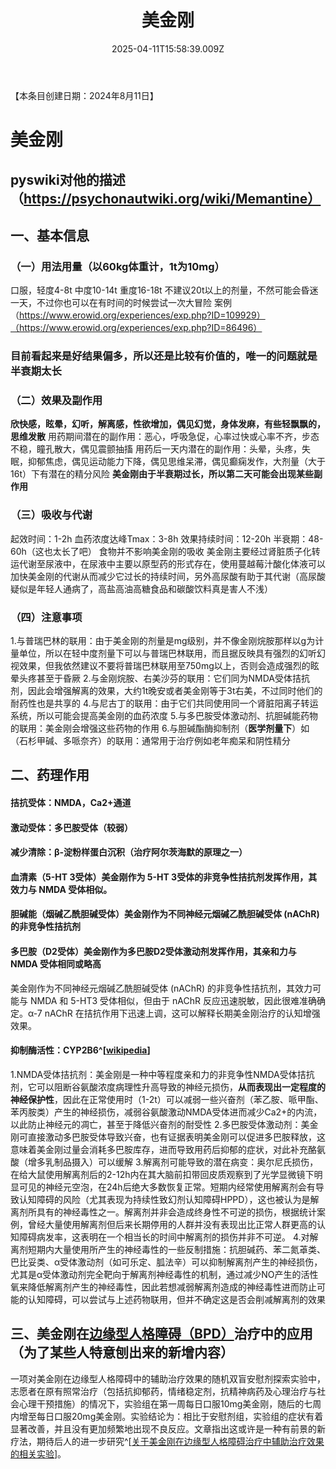 ﻿---
title: 美金刚
description: 
published: true
date: 2025-04-11T15:58:39.009Z
tags: 
editor: markdown
dateCreated: 2025-04-11T15:58:34.573Z
---

【本条目创建日期：2024年8月11日】
# 美金刚
## pyswiki对他的描述（https://psychonautwiki.org/wiki/Memantine）
## 一、基本信息
### （一）用法用量（以60kg体重计，1t为10mg）
口服，轻度4-8t 中度10-14t 重度16-18t
不建议20t以上的剂量，不然可能会昏迷一天，不过你也可以在有时间的时候尝试一次大冒险
案例（https://www.erowid.org/experiences/exp.php?ID=109929）（https://www.erowid.org/experiences/exp.php?ID=86496）
### 目前看起来是好结果偏多，所以还是比较有价值的，唯一的问题就是半衰期太长
### （二）效果及副作用
**欣快感，眩晕，幻听，解离感，性欲增加，偶见幻觉，身体发麻，有些轻飘飘的，思维发散**
用药期间潜在的副作用：恶心，呼吸急促，心率过快或心率不齐，步态不稳，瞳孔散大，偶见震颤抽搐
用药后一天内潜在的副作用：头晕，头疼，失眠，抑郁焦虑，偶见运动能力下降，偶见思维呆滞，偶见癫痫发作，大剂量（大于16t）下有潜在的精分风险
**美金刚由于半衰期过长，所以第二天可能会出现某些副作用**
### （三）吸收与代谢
起效时间：1-2h
血药浓度达峰Tmax：3-8h
效果持续时间：12-20h
半衰期：48-60h（这也太长了吧）
食物并不影响美金刚的吸收
美金刚主要经过肾脏质子化转运代谢至尿液中，在尿液中主要以原型药的形式存在，使用蔓越莓汁酸化体液可以加快美金刚的代谢从而减少它过长的持续时间，另外高尿酸有助于其代谢（高尿酸疑似是年轻人通病了，高盐高油高糖食品和碳酸饮料真是害人不浅）
### （四）注意事项
1.与普瑞巴林的联用：由于美金刚的剂量是mg级别，并不像金刚烷胺那样以g为计量单位，所以在轻中度剂量下可以与普瑞巴林联用，而且据反映具有强烈的幻听幻视效果，但我依然建议不要将普瑞巴林联用至750mg以上，否则会造成强烈的眩晕头疼甚至于昏厥
2.与金刚烷胺、右美沙芬的联用：它们同为NMDA受体拮抗剂，因此会增强解离的效果，大约1t晚安或者美金刚等于3t右美，不过同时他们的耐药性也是共享的
4.与尼古丁的联用：由于它们共同使用同一个肾脏阳离子转运系统，所以可能会提高美金刚的血药浓度
5.与多巴胺受体激动剂、抗胆碱能药物的联用：美金刚会增强这些药物的作用
6.与胆碱酯酶抑制剂（**医学剂量下**）如（石杉甲碱、多哌奈齐）的联用：通常用于治疗例如老年痴呆和阴性精分
## 二、药理作用
#### 拮抗受体：NMDA，Ca2+通道
#### 激动受体：多巴胺受体（较弱）
#### 减少清除：β-淀粉样蛋白沉积（治疗阿尔茨海默的原理之一）
#### 血清素（5-HT 3受体）美金刚作为 5-HT 3受体的非竞争性拮抗剂发挥作用，其效力与 NMDA 受体相似。
#### 胆碱能（烟碱乙酰胆碱受体）美金刚作为不同神经元烟碱乙酰胆碱受体 (nAChR) 的非竞争性拮抗剂
#### 多巴胺（D2受体）美金刚作为多巴胺D2受体激动剂发挥作用，其亲和力与 NMDA 受体相同或略高
美金刚作为不同神经元烟碱乙酰胆碱受体 (nAChR) 的非竞争性拮抗剂，其效力可能与 NMDA 和 5-HT3 受体相似，但由于 nAChR 反应迅速脱敏，因此很难准确确定。α-7 nAChR 在拮抗作用下迅速上调，这可以解释长期美金刚治疗的认知增强效果。
#### 抑制酶活性：CYP2B6^[[wikipedia](https://en.wikipedia.org/wiki/CYP2B6#CYP2B6_ligands)]
1.NMDA受体拮抗剂：美金刚是一种中等程度亲和力的非竞争性NMDA受体拮抗剂，它可以阻断谷氨酸浓度病理性升高导致的神经元损伤，**从而表现出一定程度的神经保护性**，因此在正常使用时（1-2t）可以减弱一些兴奋剂（苯乙胺、哌甲酯、苯丙胺类）产生的神经损伤，减弱谷氨酸激动NMDA受体进而减少Ca2+的内流，以此防止神经元的凋亡，甚至于降低兴奋剂的耐受性
2.多巴胺受体激动剂：美金刚可直接激动多巴胺受体导致兴奋，也有证据表明美金刚可以促进多巴胺释放，这意味着美金刚过量会消耗多巴胺库存，进而导致用药后抑郁的症状，对此补充酪氨酸（增多乳制品摄入）可以缓解
3.解离剂可能导致的潜在病变：奥尔尼氏损伤，在给大鼠使用解离剂后的2-12h内在其大脑前扣带回皮质观察到了光学显微镜下明显可见的神经元空泡，在24h后绝大多数恢复正常。短期内经常使用解离剂会有导致认知障碍的风险（尤其表现为持续性致幻剂认知障碍HPPD），这也被认为是解离剂所具有的神经毒性之一。解离剂并非会造成终身性不可逆的损伤，根据统计案例，曾经大量使用解离剂但后来长期停用的人群并没有表现出比正常人群更高的认知障碍病发率，这表明在一个相当长的时间中解离剂的损伤并非不可逆。
4.对解离剂短期内大量使用所产生的神经毒性的一些反制措施：抗胆碱药、苯二氮䓬类、巴比妥类、α受体激动剂（如可乐定、胍法辛）可以抑制解离剂产生的神经损伤，尤其是α受体激动剂完全靶向于解离剂神经毒性的机制，通过减少NO产生的活性氧来降低解离剂产生的神经毒性，因此若想减弱解离剂造成的神经毒性进而防止可能的认知障碍，可以尝试与上述药物联用，但并不确定这是否会削减解离剂的效果
## 三、美金刚在[边缘型人格障碍（BPD）](/psychiatry/边缘型人格障碍（BPD）)治疗中的应用（为了某些人特意刨出来的新增内容）
一项对美金刚在边缘型人格障碍中的辅助治疗效果的随机双盲安慰剂探索实验中，志愿者在原有照常治疗（包括抗抑郁药，情绪稳定剂，抗精神病药及心理治疗与社会心理干预措施）的情况下，实验组在第一周每日口服10mg美金刚，随后的七周内增至每日口服20mg美金刚。实验结论为：相比于安慰剂组，实验组的症状有着显著改善，并且没有更加频繁地出现不良反应。文章指出这或许是一种有前景的新疗法，期待后人的进一步研究^[[关于美金刚在边缘型人格障碍治疗中辅助治疗效果的相关实验](https://link.springer.com/article/10.1007/s40263-018-0506-8?utm_source=xmol&utm_medium=affiliate&utm_content=meta&utm_campaign=DDCN_1_GL01_metadata)]。

